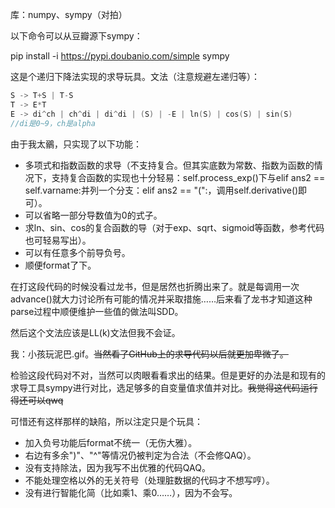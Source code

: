 库：numpy、sympy（对拍）

以下命令可以从豆瓣源下sympy：

pip install -i https://pypi.doubanio.com/simple sympy



这是个递归下降法实现的求导玩具。文法（注意规避左递归等）：

```c++
S -> T+S | T-S	
T -> E*T
E -> di^ch | ch^di | di^di | (S) | -E | ln(S) | cos(S) | sin(S)
//di是0~9，ch是alpha
```



由于我太鶸，只实现了以下功能：

- 多项式和指数函数的求导（不支持复合。但其实底数为常数、指数为函数的情况下，支持复合函数的实现也十分轻易：self.process_exp()下与elif ans2 == self.varname:并列一个分支：elif ans2 == "(":，调用self.derivative()即可）。
- 可以省略一部分导数值为0的式子。
- 求ln、sin、cos的复合函数的导（对于exp、sqrt、sigmoid等函数，参考代码也可轻易写出）。
- 可以有任意多个前导负号。
- 顺便format了下。

在打这段代码的时候没看过龙书，但是居然也折腾出来了。就是每调用一次advance()就大力讨论所有可能的情况并采取措施……后来看了龙书才知道这种parse过程中顺便维护一些值的做法叫SDD。

然后这个文法应该是LL(k)文法但我不会证。

我：小孩玩泥巴.gif。~~当然看了GitHub上的求导代码以后就更加卑微了。~~

检验这段代码对不对，当然可以肉眼看看求出的结果。但是更好的办法是和现有的求导工具sympy进行对比，选足够多的自变量值求值并对比。~~我觉得这代码运行得还可以qwq~~

可惜还有这样那样的缺陷，所以注定只是个玩具：

- 加入负号功能后format不统一（无伤大雅）。
- 右边有多余")"、"^"等情况仍被判定为合法（不会修QAQ）。
- 没有支持除法，因为我写不出优雅的代码QAQ。
- 不能处理空格以外的无关符号（处理脏数据的代码才不想写哼）。
- 没有进行智能化简（比如乘1、乘0……），因为不会写。

